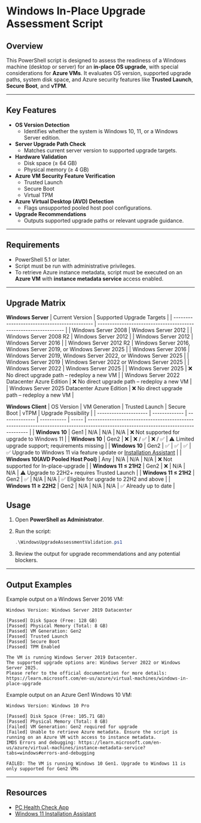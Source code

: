 
# Windows In-Place Upgrade Assessment Script

## Overview

This PowerShell script is designed to assess the readiness of a Windows machine (desktop or server) for an **in-place OS upgrade**, with special considerations for **Azure VMs**. It evaluates OS version, supported upgrade paths, system disk space, and Azure security features like **Trusted Launch**, **Secure Boot**, and **vTPM**.

---

## Key Features

- **OS Version Detection**
  - Identifies whether the system is Windows 10, 11, or a Windows Server edition.
- **Server Upgrade Path Check**
  - Matches current server version to supported upgrade targets.
- **Hardware Validation**
  - Disk space (≥ 64 GB)
  - Physical memory (≥ 4 GB)
- **Azure VM Security Feature Verification**
  - Trusted Launch
  - Secure Boot
  - Virtual TPM
- **Azure Virtual Desktop (AVD) Detection**
  - Flags unsupported pooled host pool configurations.
- **Upgrade Recommendations**
  - Outputs supported upgrade paths or relevant upgrade guidance.

---

## Requirements

- PowerShell 5.1 or later.
- Script must be run with administrative privileges.
- To retrieve Azure instance metadata, script must be executed on an **Azure VM** with **instance metadata service** access enabled.

---
## Upgrade Matrix
**Windows Server**
| Current Version                              | Supported Upgrade Targets                                        |
| -------------------------------------------- | ---------------------------------------------------------------- |
| Windows Server 2008                          | Windows Server 2012                                              |
| Windows Server 2008 R2                       | Windows Server 2012                                              |
| Windows Server 2012                          | Windows Server 2016                                              |
| Windows Server 2012 R2                       | Windows Server 2016, Windows Server 2019, or Windows Server 2025 |
| Windows Server 2016                          | Windows Server 2019, Windows Server 2022, or Windows Server 2025 |
| Windows Server 2019                          | Windows Server 2022 or Windows Server 2025                       |
| Windows Server 2022                          | Windows Server 2025                                              |
| Windows Server 2025                          | ❌ No direct upgrade path – redeploy a new VM                     |
| Windows Server 2022 Datacenter Azure Edition | ❌ No direct upgrade path – redeploy a new VM                     |
| Windows Server 2025 Datacenter Azure Edition | ❌ No direct upgrade path – redeploy a new VM                     |

**Windows Client**
| OS Version            | VM Generation | Trusted Launch | Secure Boot | vTPM  | Upgrade Possibility                                                                                                                 |
| --------------------- | ------------- | -------------- | ----------- | ----- | ----------------------------------------------------------------------------------------------------------------------------------- |
| **Windows 10**        | Gen1          | N/A            | N/A         | N/A   | ❌ Not supported for upgrade to Windows 11                                                                                           |
| **Windows 10**        | Gen2          | ❌              | ❌ / ✅       | ❌ / ✅ | ⚠️ Limited upgrade support; requirements missing                                                                                    |
| **Windows 10**        | Gen2          | ✅              | ✅           | ✅     | ✅ Upgrade to Windows 11 via feature update or [Installation Assistant](https://www.microsoft.com/en-us/software-download/windows11) |
| **Windows 10(AVD Pooled Host Pool)**        | Any         | N/A             | N/A          | N/A     | ❌ Not supported for In-place-upgrade |
| **Windows 11 ≤ 21H2** | Gen2           | ❌              | N/A         | N/A   | ⚠️ Upgrade to 22H2+ requires Trusted Launch                                                                                         |
| **Windows 11 ≤ 21H2** | Gen2           | ✅              | N/A         | N/A   | ✅ Eligible for upgrade to 22H2 and above                                                                                            |
| **Windows 11 ≥ 22H2** | Gen2           | N/A            | N/A         | N/A   | ✅ Already up to date                                                                                                                |

## Usage

1. Open **PowerShell as Administrator**.
2. Run the script:

   ```powershell
   .\WindowsUpgradeAssessmentValidation.ps1
   ```

3. Review the output for upgrade recommendations and any potential blockers.

---

## Output Examples

Example output on a Windows Server 2016 VM:

```
Windows Version: Windows Server 2019 Datacenter

[Passed] Disk Space (Free: 128 GB)
[Passed] Physical Memory (Total: 8 GB)
[Passed] VM Generation: Gen2
[Passed] Trusted Launch
[Passed] Secure Boot
[Passed] TPM Enabled

The VM is running Windows Server 2019 Datacenter. 
The supported upgrade options are: Windows Server 2022 or Windows Server 2025.
Please refer to the official documentation for more details: 
https://learn.microsoft.com/en-us/azure/virtual-machines/windows-in-place-upgrade
```

Example output on an Azure Gen1 Windows 10 VM:

```
Windows Version: Windows 10 Pro

[Passed] Disk Space (Free: 105.71 GB)
[Passed] Physical Memory (Total: 8 GB)
[Failed] VM Generation: Gen2 required for upgrade
[Failed] Unable to retrieve Azure metadata. Ensure the script is running on an Azure VM with access to instance metadata.
IMDS Errors and debugging: https://learn.microsoft.com/en-us/azure/virtual-machines/instance-metadata-service?tabs=windows#errors-and-debugging

FAILED: The VM is running Windows 10 Gen1. Upgrade to Windows 11 is only supported for Gen2 VMs

```
---

## Resources

- [PC Health Check App](https://support.microsoft.com/en-us/windows/how-to-use-the-pc-health-check-app-9c8abd9b-03ba-4e67-81ef-36f37caa7844)  
- [Windows 11 Installation Assistant](https://www.microsoft.com/en-us/software-download/windows11)
